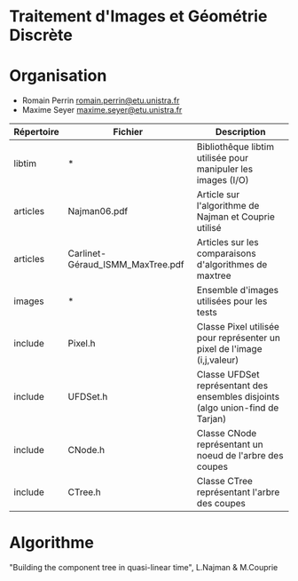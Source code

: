 # Traitement d'Images et Géométrie Discrète

# Organisation

* Romain Perrin <romain.perrin@etu.unistra.fr>
* Maxime Seyer <maxime.seyer@etu.unistra.fr>

| Répertoire | Fichier | Description |
|---|---|---|
| libtim | * | Bibliothêque libtim utilisée pour manipuler les images (I/O) |
| articles | Najman06.pdf | Article sur l'algorithme de Najman et Couprie utilisé |
| articles | Carlinet-Géraud_ISMM_MaxTree.pdf | Articles sur les comparaisons d'algorithmes de maxtree |
| images | * | Ensemble d'images utilisées pour les tests |
| include | Pixel.h | Classe Pixel utilisée pour représenter un pixel de l'image (i,j,valeur) |
| include | UFDSet.h | Classe UFDSet représentant des ensembles disjoints (algo union-find de Tarjan) |
| include | CNode.h | Classe CNode représentant un noeud de l'arbre des coupes |
| include | CTree.h | Classe CTree représentant l'arbre des coupes |

# Algorithme

"Building the component tree in quasi-linear time", L.Najman & M.Couprie
